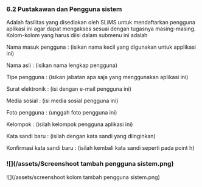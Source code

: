 ### 6.2 Pustakawan dan Pengguna sistem

Adalah fasilitas yang disediakan oleh SLiMS untuk mendaftarkan pengguna aplikasi ini agar dapat mengakses sesuai dengan tugasnya masing-masing. Kolom-kolom yang harus diisi dalam submenu ini adalah

Nama masuk pengguna            :   \(isikan nama kecil yang digunakan untuk applikasi ini\)

Nama asli                                   :   \(isikan nama lengkap pengguna\)

Tipe pengguna                           :   \(isikan jabatan apa saja yang menggunakan aplikasi ini\)

Surat elektronik                         :   \(isi dengan e-mail pengguna ini\)

Media sosial                              :   \(isi media sosial pengguna ini\)

Foto pengguna                          :   \(unggah foto pengguna ini\)

Kelompok                                  :   \(isilah kelompok pengguna aplikasi ini\)

Kata sandi baru                         :   \(isilah dengan kata sandi yang diinginkan\)

Konfirmasi kata sandi baru     :   \(isilah kembali kata sandi seperti pada point h\)

### ![](/assets/Screenshoot tambah pengguna sistem.png)

![](/assets/screenshoot kolom tambah pengguna sistem.png)

